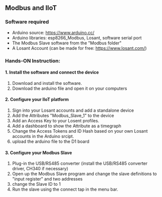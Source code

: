 ## Modbus and IIoT

### Software required
* Arduino source: https://www.arduino.cc/
* Arduino libraries: esp8266_Modbus, Losant, software serial port
* The Modbus Slave software from the "Modbus folder"
* A Losant Account (can be made for free: https://www.losant.com/)

### Hands-ON Instruction: 

#### 1. Install the software and connect the device
1. Download and install the software.
2. Download the arduino file and open it on your computers

#### 2. Configure your IIoT platform
1. Sign into your Losant accounts and add a standalone device
2. Add the Attributes "Modbus_Slave_1" to the device
3. Add an Access Key to your Losent profiles.
4. Add a dashboard to show the Attribute as a timegraph
5. Change the Access Tokens and ID Hash based on your own Losant accounts in the Arduino srcipt.
6. upload the arduino file to the D1 board

#### 3. Configure your Modbus Slave
 1. Plug-in the USB/RS485 converter (install the USB/RS485 converter driver, CH340 if necessary)
 2. Open up the Modbus Slave program and change the slave definitions to "input register" and two addresses
 3. change the Slave ID to 1
 4. Run the slave using the connect tap in the menu bar.
  
   
